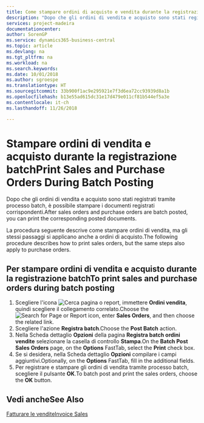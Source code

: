 ```yaml
---
title: Come stampare ordini di acquisto e vendita durante la registrazione batch
description: "Dopo che gli ordini di vendita e acquisto sono stati registrati tramite processo batch, è possibile stampare i documenti registrati corrispondenti."
services: project-madeira
documentationcenter: 
author: SorenGP
ms.service: dynamics365-business-central
ms.topic: article
ms.devlang: na
ms.tgt_pltfrm: na
ms.workload: na
ms.search.keywords: 
ms.date: 10/01/2018
ms.author: sgroespe
ms.translationtype: HT
ms.sourcegitcommit: 33b900f1ac9e295921e7f3d6ea72cc93939d8a1b
ms.openlocfilehash: b13e55ad615dc31e17d479e011cf81b544ef5a3e
ms.contentlocale: it-ch
ms.lasthandoff: 11/26/2018

---
```

# <a name="print-sales-and-purchase-orders-during-batch-posting"></a><span data-ttu-id="0e0ab-103">Stampare ordini di vendita e acquisto durante la registrazione batch</span><span class="sxs-lookup"><span data-stu-id="0e0ab-103">Print Sales and Purchase Orders During Batch Posting</span></span>
<span data-ttu-id="0e0ab-104">Dopo che gli ordini di vendita e acquisto sono stati registrati tramite processo batch, è possibile stampare i documenti registrati corrispondenti.</span><span class="sxs-lookup"><span data-stu-id="0e0ab-104">After sales orders and purchase orders are batch posted, you can print the corresponding posted documents.</span></span>  

<span data-ttu-id="0e0ab-105">La procedura seguente descrive come stampare ordini di vendita, ma gli stessi passaggi si applicano anche a ordini di acquisto.</span><span class="sxs-lookup"><span data-stu-id="0e0ab-105">The following procedure describes how to print sales orders, but the same steps also apply to purchase orders.</span></span>  

## <a name="to-print-sales-and-purchase-orders-during-batch-posting"></a><span data-ttu-id="0e0ab-106">Per stampare ordini di vendita e acquisto durante la registrazione batch</span><span class="sxs-lookup"><span data-stu-id="0e0ab-106">To print sales and purchase orders during batch posting</span></span>  

1.  <span data-ttu-id="0e0ab-107">Scegliere l'icona ![Cerca pagina o report](../../media/ui-search/search_small.png "icona Cerca pagina o report"), immettere **Ordini vendita**, quindi scegliere il collegamento correlato.</span><span class="sxs-lookup"><span data-stu-id="0e0ab-107">Choose the ![Search for Page or Report](../../media/ui-search/search_small.png "Search for Page or Report icon") icon, enter **Sales Orders**, and then choose the related link.</span></span>  
2.  <span data-ttu-id="0e0ab-108">Scegliere l'azione **Registra batch**.</span><span class="sxs-lookup"><span data-stu-id="0e0ab-108">Choose the **Post Batch** action.</span></span>  
3.  <span data-ttu-id="0e0ab-109">Nella Scheda dettaglio **Opzioni** della pagina **Registra batch ordini vendite** selezionare la casella di controllo **Stampa**.</span><span class="sxs-lookup"><span data-stu-id="0e0ab-109">On the **Batch Post Sales Orders** page, on the **Options** FastTab, select the **Print** check box.</span></span>  
4.  <span data-ttu-id="0e0ab-110">Se si desidera, nella Scheda dettaglio **Opzioni** compilare i campi aggiuntivi.</span><span class="sxs-lookup"><span data-stu-id="0e0ab-110">Optionally, on the **Options** FastTab, fill in the additional fields.</span></span>  
5.  <span data-ttu-id="0e0ab-111">Per registrare e stampare gli ordini di vendita tramite processo batch, scegliere il pulsante **OK**.</span><span class="sxs-lookup"><span data-stu-id="0e0ab-111">To batch post and print the sales orders, choose the **OK** button.</span></span>  

## <a name="see-also"></a><span data-ttu-id="0e0ab-112">Vedi anche</span><span class="sxs-lookup"><span data-stu-id="0e0ab-112">See Also</span></span>  
[<span data-ttu-id="0e0ab-113">Fatturare le vendite</span><span class="sxs-lookup"><span data-stu-id="0e0ab-113">Invoice Sales</span></span>](../../sales-how-invoice-sales.md)

